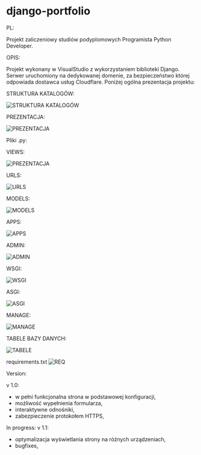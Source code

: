 # django-portfolio

PL:

Projekt zaliczeniowy studiów podyplomowych Programista Python Developer.

OPIS:

Projekt wykonany w VisualStudio z wykorzystaniem biblioteki Django. Serwer uruchomiony na dedykowanej domenie, za bezpieczeństwo której odpowiada dostawca usług Cloudflare. Poniżej ogólna prezentacja projektu:



STRUKTURA KATALOGÓW:

![STRUKTURA KATALOGÓW](https://github.com/Arkanizo/django-portfolio/blob/main/project_structure.png)

PREZENTACJA:

![PREZENTACJA](https://github.com/Arkanizo/django-portfolio/blob/main/site1.png)


Pliki .py:

VIEWS:

![PREZENTACJA](https://github.com/Arkanizo/django-portfolio/blob/main/screens/py1.png?raw=true)

URLS:

![URLS](https://github.com/Arkanizo/django-portfolio/blob/main/screens/py2.png?raw=true)

MODELS:

![MODELS](https://github.com/Arkanizo/django-portfolio/blob/main/screens/py3.png?raw=true)

APPS:

![APPS](https://github.com/Arkanizo/django-portfolio/blob/main/screens/py4.png?raw=true)

ADMIN:

![ADMIN](https://github.com/Arkanizo/django-portfolio/blob/main/screens/py5.png?raw=true)

WSGI:

![WSGI](https://github.com/Arkanizo/django-portfolio/blob/main/screens/py6.png?raw=true)

ASGI:

![ASGI](https://github.com/Arkanizo/django-portfolio/blob/main/screens/py7.png?raw=true)

MANAGE:

![MANAGE](https://github.com/Arkanizo/django-portfolio/blob/main/screens/py8.png?raw=true)

TABELE BAZY DANYCH:

![TABELE](https://github.com/Arkanizo/django-portfolio/blob/main/screens/py9.png?raw=true)

requirements.txt
![REQ](https://github.com/Arkanizo/django-portfolio/blob/main/screens/req.png)

Version:

v 1.0:
- w pełni funkcjonalna strona w podstawowej konfiguracji,
- możliwość wypełnienia formularza,
- interaktywne odnośniki,
- zabezpieczenie protokołem HTTPS,

In progress:
v 1.1:
- optymalizacja wyświetlania strony na różnych urządzeniach,
- bugfixes,


